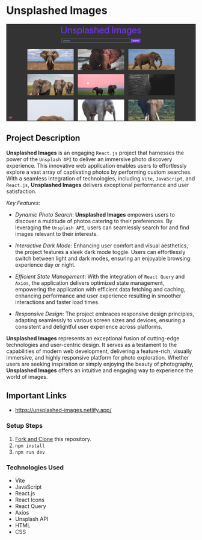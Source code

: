 # Unsplashed Images

![Unsplashed Images](public/ui-banner.png)

## Project Description

**Unsplashed Images** is an engaging `React.js` project that harnesses the power of the `Unsplash API` to deliver an immersive photo discovery experience. This innovative web application enables users to effortlessly explore a vast array of captivating photos by performing custom searches. With a seamless integration of technologies, including `Vite`, `JavaScript`, and `React.js`, **Unsplashed Images** delivers exceptional performance and user satisfaction.

*Key Features*:

- *Dynamic Photo Search*: **Unsplashed Images** empowers users to discover a multitude of photos catering to their preferences. By leveraging the `Unsplash API`, users can seamlessly search for and find images relevant to their interests.

- *Interactive Dark Mode*: Enhancing user comfort and visual aesthetics, the project features a sleek dark mode toggle. Users can effortlessly switch between light and dark modes, ensuring an enjoyable browsing experience day or night.

- *Efficient State Management*: With the integration of `React Query` and `Axios`, the application delivers optimized state management, empowering the application with efficient data fetching and caching, enhancing performance and user experience resulting in smoother interactions and faster load times.

- *Responsive Design*: The project embraces responsive design principles, adapting seamlessly to various screen sizes and devices, ensuring a consistent and delightful user experience across platforms.

**Unsplashed Images** represents an exceptional fusion of cutting-edge technologies and user-centric design. It serves as a testament to the capabilities of modern web development, delivering a feature-rich, visually immersive, and highly responsive platform for photo exploration. Whether users are seeking inspiration or simply enjoying the beauty of photography, **Unsplashed Images** offers an intuitive and engaging way to experience the world of images.

## Important Links

- https://unsplashed-images.netlify.app/

### Setup Steps

1. [Fork and Clone](https://github.com/iamatos3/unsplashed-images) this repository.
2. ```npm install```
3. ```npm run dev```

### Technologies Used

- Vite
- JavaScript
- React.js
- React Icons
- React Query
- Axios
- Unsplash API
- HTML
- CSS
